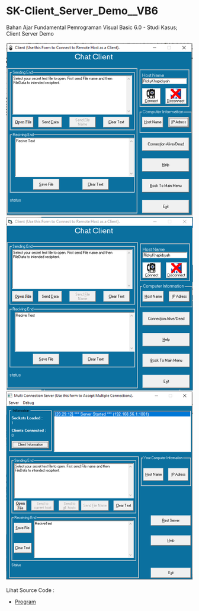 # SK-Client_Server_Demo__VB6
Bahan Ajar Fundamental Pemrograman Visual Basic 6.0 - Studi Kasus; Client Server Demo<br><br>
<img src="https://github.com/RizkyKhapidsyah/SK-Client_Server_Demo__VB6/blob/main/result/001.PNG">
<img src="https://github.com/RizkyKhapidsyah/SK-Client_Server_Demo__VB6/blob/main/result/002.PNG">
<img src="https://github.com/RizkyKhapidsyah/SK-Client_Server_Demo__VB6/blob/main/result/003.PNG"><br><br>
Lihat Source Code : <br>
- <a href="https://github.com/RizkyKhapidsyah/SK-Client_Server_Demo__VB6">Program</a>
